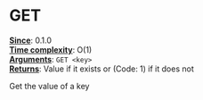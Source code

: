 # GET
<ins>**Since**</ins>: 0.1.0  
<ins>**Time complexity**</ins>: O(1)  
<ins>**Arguments**</ins>: `GET <key>`  
<ins>**Returns**</ins>: Value if it exists or (Code: 1) if it does not  

Get the value of a key
